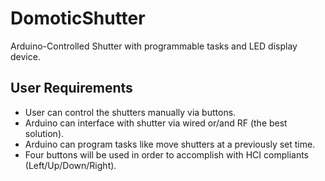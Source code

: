 # DomoticShutter
Arduino-Controlled Shutter with programmable tasks and LED display device.

## User Requirements
* User can control the shutters manually via buttons.
* Arduino can interface with shutter via wired or/and RF (the best solution).
* Arduino can program tasks like move shutters at a previously set time.
* Four buttons will be used in order to accomplish with HCI compliants (Left/Up/Down/Right).

